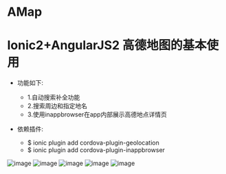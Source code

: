 # AMap
Ionic2+AngularJS2 高德地图的基本使用
===
* 功能如下:
    * 1.自动搜索补全功能
    * 2.搜索周边和指定地名
    * 3.使用inappbrowser在app内部展示高德地点详情页

* 依赖插件:
    * $ ionic plugin add cordova-plugin-geolocation
    * $ ionic plugin add cordova-plugin-inappbrowser

![image](https://github.com/schubertq/AMap/raw/master/AMapDemo/screenshots/1.png)
![image](https://github.com/schubertq/AMap/raw/master/AMapDemo/screenshots/2.png)
![image](https://github.com/schubertq/AMap/raw/master/AMapDemo/screenshots/3.png)
![image](https://github.com/schubertq/AMap/raw/master/AMapDemo/screenshots/4.png)
![image](https://github.com/schubertq/AMap/raw/master/AMapDemo/screenshots/5.png)